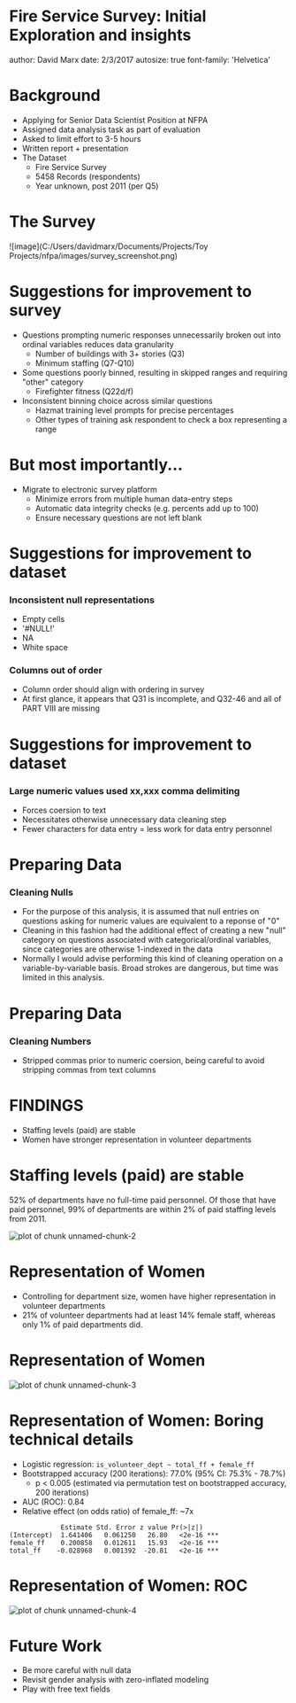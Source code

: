 Fire Service Survey: Initial Exploration and insights
========================================================
author: David Marx
date: 2/3/2017
autosize: true
font-family: 'Helvetica'




Background
========================================================

* Applying for Senior Data Scientist Position at NFPA
* Assigned data analysis task as part of evaluation
* Asked to limit effort to 3-5 hours
* Written report + presentation
* The Dataset
  * Fire Service Survey
  * 5458 Records (respondents)
  * Year unknown, post 2011 (per Q5)

The Survey
========================================================

![image](C:/Users/davidmarx/Documents/Projects/Toy Projects/nfpa/images/survey_screenshot.png)

Suggestions for improvement to survey
========================================================

* Questions prompting numeric responses unnecessarily broken out into ordinal variables reduces data granularity
  * Number of buildings with 3+ stories (Q3)
  * Minimum staffing (Q7-Q10)
* Some questions poorly binned, resulting in skipped ranges and requiring "other" category
  * Firefighter fitness (Q22d/f)
* Inconsistent binning choice across similar questions
  * Hazmat training level prompts for precise percentages
  * Other types of training ask respondent to check a box representing a range
  
But most importantly...
========================================================
* Migrate to electronic survey platform
  * Minimize errors from multiple human data-entry steps
  * Automatic data integrity checks (e.g. percents add up to 100)
  * Ensure necessary questions are not left blank


Suggestions for improvement to dataset
========================================================

### Inconsistent null representations
* Empty cells
* '#NULL!'
* NA
* White space
### Columns out of order
  * Column order should align with ordering in survey
  * At first glance, it appears that Q31 is incomplete, and Q32-46 and all of PART VIII are missing
  
Suggestions for improvement to dataset
========================================================
  
### Large numeric values used xx,xxx comma delimiting
* Forces coersion to text
* Necessitates otherwise unnecessary data cleaning step
* Fewer characters for data entry = less work for data entry personnel

Preparing Data
========================================================
### Cleaning Nulls
* For the purpose of this analysis, it is assumed that null entries on questions asking for numeric values are equivalent to a reponse of "0"
* Cleaning in this fashion had the additional effect of creating a new "null" category on questions associated with categorical/ordinal variables, since categories are otherwise 1-indexed in the data
* Normally I would advise performing this kind of cleaning operation on a variable-by-variable basis. Broad strokes are dangerous, but time was limited in this analysis.

Preparing Data
========================================================
### Cleaning Numbers
* Stripped commas prior to numeric coersion, being careful to avoid stripping 
  commas from text columns

FINDINGS
========================================================

* Staffing levels (paid) are stable
* Women have stronger representation in volunteer departments


Staffing levels (paid) are stable
========================================================

52% of departments have no full-time paid personnel. Of those that have paid personnel, 99% of departments are within 2% of paid staffing levels from 2011. 


![plot of chunk unnamed-chunk-2](presentation-figure/unnamed-chunk-2-1.png)

Representation of Women
========================================================

* Controlling for department size, women have higher representation in volunteer departments
* 21% of volunteer departments had at least 14% female staff, whereas only 1% of paid departments did.

Representation of Women
========================================================

![plot of chunk unnamed-chunk-3](presentation-figure/unnamed-chunk-3-1.png)

Representation of Women: Boring technical details
========================================================

* Logistic regression: `is_volunteer_dept ~ total_ff + female_ff`
* Bootstrapped accuracy (200 iterations): 77.0% (95% CI: 75.3% - 78.7%)
  * p < 0.005 (estimated via permutation test on bootstrapped accuracy, 200 iterations)
* AUC (ROC): 0.84
* Relative effect (on odds ratio) of female_ff: ~7x

```
             Estimate Std. Error z value Pr(>|z|)    
(Intercept)  1.641406   0.061250   26.80   <2e-16 ***
female_ff    0.200858   0.012611   15.93   <2e-16 ***
total_ff    -0.028968   0.001392  -20.81   <2e-16 ***
```  

Representation of Women: ROC
========================================================

![plot of chunk unnamed-chunk-4](presentation-figure/unnamed-chunk-4-1.png)

Future Work
========================================================

* Be more careful with null data
* Revisit gender analysis with zero-inflated modeling
* Play with free text fields
